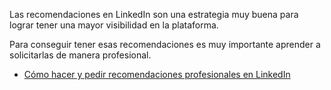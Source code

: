 Las recomendaciones en LinkedIn son una estrategia muy buena para lograr tener una mayor visibilidad en la plataforma.

Para conseguir tener esas recomendaciones es muy importante aprender a solicitarlas de manera profesional.

- [Cómo hacer y pedir recomendaciones profesionales en LinkedIn](https://blog.hubspot.es/sales/escribir-recomendaciones-linkedin)
